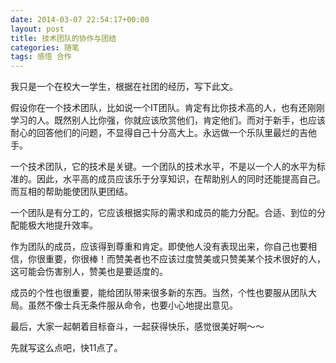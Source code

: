 ```yaml
---
date: 2014-03-07 22:54:17+00:00
layout: post
title: 技术团队的协作与团结
categories: 随笔
tags: 感悟 合作
---
```


我只是一个在校大一学生，根据在社团的经历，写下此文。

假设你在一个技术团队，比如说一个IT团队。肯定有比你技术高的人，也有还刚刚学习的人。既然别人比你强，你就应该欣赏他们，肯定他们。而对于新手，也应该耐心的回答他们的问题，不显得自己十分高大上。永远做一个乐队里最烂的吉他手。

一个技术团队，它的技术是关键。一个团队的技术水平，不是以一个人的水平为标准的。因此，水平高的成员应该乐于分享知识，在帮助别人的同时还能提高自己。而互相的帮助能使团队更团结。

一个团队是有分工的，它应该根据实际的需求和成员的能力分配。合适、到位的分配能极大地提升效率。

作为团队的成员，应该得到尊重和肯定。即使他人没有表现出来，你自己也要相信，你很重要，你很棒！而赞美者也不应该过度赞美或只赞美某个技术很好的人，这可能会伤害别人，赞美也是要适度的。

成员的个性也很重要，能给团队带来很多新的东西。当然，个性也要服从团队大局。虽然不像士兵无条件服从命令，也要小心地提出意见。

最后，大家一起朝着目标奋斗，一起获得快乐，感觉很美好啊～～

先就写这么点吧，快11点了。









